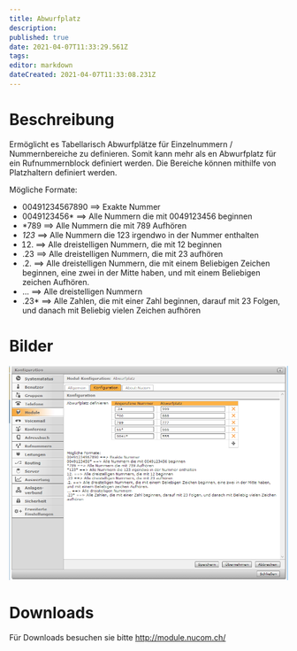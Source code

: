 ```yaml
---
title: Abwurfplatz
description: 
published: true
date: 2021-04-07T11:33:29.561Z
tags: 
editor: markdown
dateCreated: 2021-04-07T11:33:08.231Z
---
```


# Beschreibung
Ermöglicht es Tabellarisch Abwurfplätze für Einzelnummern / Nummernbereiche zu definieren. Somit kann mehr als en Abwurfplatz für ein Rufnummernblock definiert werden. 
Die Bereiche können mithilfe von Platzhaltern definiert werden.

Mögliche Formate:
* 00491234567890 ==> Exakte Nummer
* 0049123456* ==> Alle Nummern die mit 0049123456 beginnen
* *789 ==> Alle Nummern die mit 789 Aufhören
* *123* ==> Alle Nummern die 123 irgendwo in der Nummer enthalten
* 12. ==> Alle dreistelligen Nummern, die mit 12 beginnen
* .23 ==> Alle dreistelligen Nummern, die mit 23 aufhören
* .2. ==> Alle dreistelligen Nummern, die mit einem Beliebigen Zeichen beginnen, eine zwei in der Mitte haben, und mit einem Beliebigen zeichen Aufhören.
* ... ==> Alle dreistelligen Nummern
* .23* ==> Alle Zahlen, die mit einer Zahl beginnen, darauf mit 23 Folgen, und danach mit Beliebig vielen Zeichen aufhören 
# Bilder
![1](/uploads/abwurfplatz/1.png "1")

# Downloads
Für Downloads besuchen sie bitte http://module.nucom.ch/


